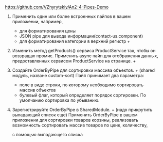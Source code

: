 https://github.com/VZhyrytskiy/An2-4-Pipes-Demo

1. Применить один или более встроенных пайпов в вашем приложении, например, 
    - для форматирования цены
    - JSON pipe  для вывода информации(contact-us.component)
    - для форматирования категории в верхний регистр +

2. Изменить метод getProducts() сервиса ProductService так, чтобы он возвращал промис. 
   Применить async пайп для отображения данных, предоставленных сервисом ProductService на странице. +

3. Создайте OrderByPipe для сортировки массива объектов. + (shared модуль, назване custom-sort)
   Пайп принимает два параметра: 
   - поле в виде строки, по которому необходимо сортировать массив объектов
   - булевый флаг, который определяет порядок сортировки. По умолчанию сортировка по убыванию.

4. Зарегистрируйте OrderByPipe в SharedModule. + (надо прикрутить выпадающий список еще)
   Применить OrderByPipe в вашем приложении для сортировки товаров корзины, 
   реализовать возмомность сортировать массив товаров по цене, количеству, 
   
    
   c помощью выпадающего списка

